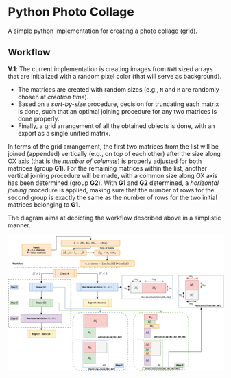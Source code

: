 # Python Photo Collage

A simple python implementation for creating a photo collage (grid).

## Workflow

**V.1**: The current implementation is creating images from `NxM` sized arrays that are initialized with a random pixel color (that will serve as background).

* The matrices are created with random sizes (e.g., `N` and `M` are randomly chosen at *creation time*).
* Based on a *sort-by-size* procedure, decision for truncating each matrix is done, such that an optimal joining procedure for any two matrices is done properly. 
* Finally, a grid arrangement of all the obtained objects is done, with an export as a single unified matrix.

In terms of the grid arrangement, the first two matrices from the list will be joined (appended) vertically (e.g., on top of each other) after the size along OX axis (that is the *number of columns*) is properly adjusted for both matrices (group **G1**). For the remaining matrices within the list, another vertical joining procedure will be made, with a common size along OX axis has been determined (group **G2**). With **G1** and **G2** determined, a *horizontal joining* procedure is applied, making sure that the number of rows for the second group is exactly the same as the number of rows for the two initial matrices belonging to **G1**.

The diagram aims at depicting the workflow described above in a simplistic manner.

![](./resources/py-photo-collage-workflow.png)
